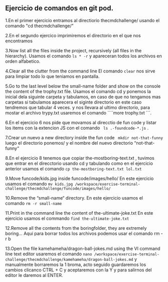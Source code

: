## Ejercicio de  comandos en git pod.

1.En el primer ejercicio entramos al directiorio thecmdchallenge/ usando el comando "cd thecmdchallenge/"

2.En el segundo ejercico imprimiremos el directorio en el que  nos encontramos 

3.Now list all the files inside the project, recursively (all files in the hierarchy).
Usamos el comando ```ls * -r``` y apareceran todos los archivos en orden alfabetico.

4.Clear all the clutter from the command line 
El comando ```clear``` nos sirve para limpiar todo lo que teniamos en pantalla.

5.Go to the last level below the small-name folder and show on the console the content of the trophy.txt file.
Usamos el comando cd y ponemos la inicial dela siguinte carpeta y tabulamos, en caso de que no tengamos mas carpetas si tabulamos aparecera el siginte directorio en este caso tendremos que tabular 4 veces. y nos llevara al ultimo directorio, para mostar el archivo trypy.txt usaremos el comando ````more trophy.txt ```.

6.En el ejercicio 6 nos pide  que movamos al direcctio de fun code y listar los items con la extencion JS con el comando ``` ls .-foundcode-*.js``` .

7.Crear  un nuevo a new directory inside the fun code ``` mkdir not-that-funny``` luego el directorio ponemos/ y el nombre del nuevo directorio “not-that-funny“

8.En el ejercicio 8 tenemos que copiar the-mostboring-text.txt , tuvimos que entrar en el direcctorio usando cd y tabulando como en el ejercicio anterior
usamos el comando ```cp the-mostboring-text.txt lol.txt``` 

9.Move funcode/kids.jpg inside funcode/images/hello/
En este ejercicio usamos el comando ```mv kids.jpg /workspace/exercise-terminal-challenge/thecmdchallenge/funcode/images/hello/```

10.Remove the “small-name“ directory.
En este  ejercicio usamos el comando ```rm -r small-name```

11.Print in the command line the content of the-ultimate-joke.txt
En este ejercicio usamos el commando ```find the-ultimate-joke.txt```

12.Remove all the contents from the boringfolder, they are extremely boring…
Aqui para  borrar todos los archivos podemos usar el comando rm -r b 

13.Open the file kamehameha/dragon-ball-jokes.md using the VI command line text editor
usaremos el comando ``` nano /workspace/exercise-terminal-challenge/thecmdchallenge/kamehameha/dragon-ball-jokes.md ``` y manualmente  borraremos la 1  broma, acto seguido guardaremos los cambios  clicanco CTRL + C y aceptaremos con la Y  y para salirnos del editor le daremos al ENTER.